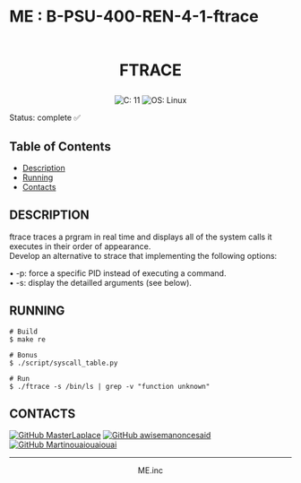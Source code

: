 # ME : B-PSU-400-REN-4-1-ftrace<br><br><p align="center">FTRACE</p>

<p align="center">
  <a>
    <img src="https://img.shields.io/badge/C-11-blue?style=for-the-badge" alt="C: 11">
  </a>
  <a>
    <img src="https://img.shields.io/badge/OS-Linux-blue?style=for-the-badge" alt="OS: Linux">
  </a>
</p>

Status: complete ✅


## Table of Contents
- [Description](#description)
- [Running](#running)
- [Contacts](#contacts)


<div id='description'/>

## **DESCRIPTION**

ftrace traces a prgram in real time and displays all of the system calls it executes in their order of appearance.<br>
Develop an alternative to strace that implementing the following options:<br>

 • -p: force a specific PID instead of executing a command.<br>
 • -s: display the detailled arguments (see below).<br>


<div id='running'/>

## **RUNNING**

```shell
# Build
$ make re

# Bonus
$ ./script/syscall_table.py

# Run
$ ./ftrace -s /bin/ls | grep -v "function unknown"
```

<div id='contacts'/>

## **CONTACTS**

[![GitHub MasterLaplace](https://img.shields.io/github/followers/MasterLaplace?label=MasterLaplace&style=social)](https://github.com/MasterLaplace)
[![GitHub awisemanoncesaid](https://img.shields.io/github/followers/awisemanoncesaid?label=awisemanoncesaid&style=social)](https://github.com/awisemanoncesaid)
[![GitHub Martinouaiouaiouai](https://img.shields.io/github/followers/Martinouaiouaiouai?label=Martinouaiouaiouai&style=social)](https://github.com/Martinouaiouaiouai)

---
<p align="center">ME.inc</p>
